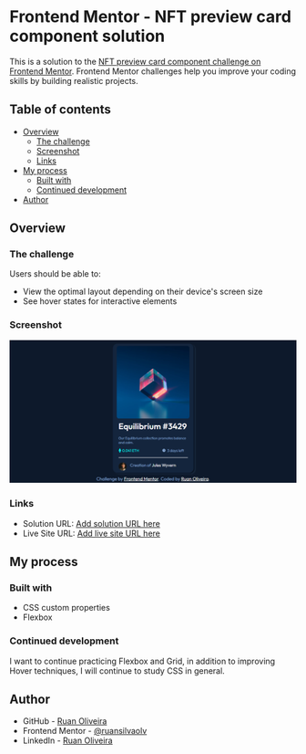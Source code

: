 # Frontend Mentor - NFT preview card component solution

This is a solution to the [NFT preview card component challenge on Frontend Mentor](https://www.frontendmentor.io/challenges/nft-preview-card-component-SbdUL_w0U). Frontend Mentor challenges help you improve your coding skills by building realistic projects. 

## Table of contents

- [Overview](#overview)
  - [The challenge](#the-challenge)
  - [Screenshot](#screenshot)
  - [Links](#links)
- [My process](#my-process)
  - [Built with](#built-with)
  - [Continued development](#continued-development)
- [Author](#author)


## Overview

### The challenge

Users should be able to:

- View the optimal layout depending on their device's screen size
- See hover states for interactive elements

### Screenshot

![](./screenshots/screenshot-nft-card-desktop.png)



### Links

- Solution URL: [Add solution URL here](https://www.frontendmentor.io/solutions/responsive-nft-card-using-flexbox-N635OVykPW)
- Live Site URL: [Add live site URL here](https://ruansilvaolv.github.io/nft-preview-card-component/)

## My process

### Built with

- CSS custom properties
- Flexbox


### Continued development

I want to continue practicing Flexbox and Grid, in addition to improving Hover techniques, I will continue to study CSS in general.


## Author

- GitHub - [Ruan Oliveira](https://github.com/ruansilvaolv)
- Frontend Mentor - [@ruansilvaolv](https://www.frontendmentor.io/profile/ruansilvaolv)
- LinkedIn - [Ruan Oliveira](https://linkedin.com/in/ruansilvaolv)
